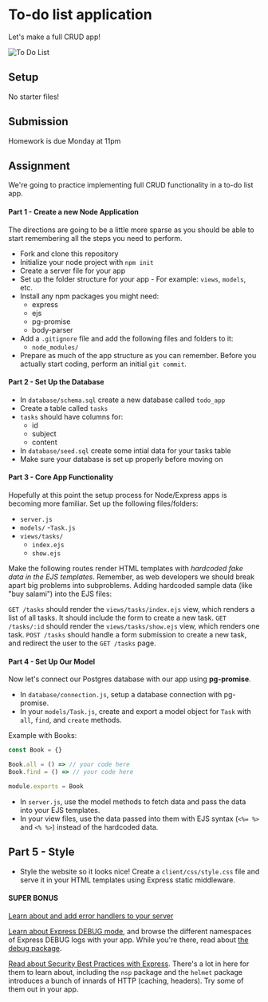 # To-do list application

Let's make a full CRUD app!

![To Do List](https://i.giphy.com/xTiTnuhyBF54B852nK.gif)

## Setup

No starter files!

## Submission

Homework is due Monday at 11pm

## Assignment

We're going to practice implementing full CRUD functionality in a to-do list app.

#### Part 1 - Create a new Node Application

The directions are going to be a little more sparse as you should be able to start remembering all the steps you need to perform.

* Fork and clone this repository
* Initialize your node project with `npm init`
* Create a server file for your app
* Set up the folder structure for your app - For example: `views`, `models`, etc.
* Install any npm packages you might need:
    - express
    - ejs
    - pg-promise
    - body-parser
* Add a `.gitignore` file and add the following files and folders to it:
    - `node_modules/`
* Prepare as much of the app structure as you can remember. Before you actually start coding, perform an initial `git commit`.

#### Part 2 - Set Up the Database

* In `database/schema.sql` create a new database called `todo_app`
* Create a table called `tasks`
* `tasks` should have columns for:
    - id
    - subject
    - content
* In `database/seed.sql` create some intial data for your tasks table
* Make sure your database is set up properly before moving on

#### Part 3 - Core App Functionality

Hopefully at this point the setup process for Node/Express apps is becoming more familiar. Set up the following files/folders:

* `server.js`
* `models/`
    -`Task.js`
* `views/tasks/`
    - `index.ejs`
    - `show.ejs`

Make the following routes render HTML templates with *hardcoded fake data in the EJS templates*. Remember, as web developers we should break apart big problems into subproblems. Adding hardcoded sample data (like "buy salami") into the EJS files:

`GET /tasks` should render the `views/tasks/index.ejs` view, which renders a list of all tasks. It should include the form to create a new task.
`GET /tasks/:id` should render the `views/tasks/show.ejs` view, which renders one task.
`POST /tasks` should handle a form submission to create a new task, and redirect the user to the `GET /tasks` page.

#### Part 4 - Set Up Our Model

Now let's connect our Postgres database with our app using **pg-promise**.

* In `database/connection.js`, setup a database connection with pg-promise.
* In your `models/Task.js`, create and export a model object for `Task` with `all`, `find`, and `create` methods.

Example with Books:

``` js
const Book = {}

Book.all = () => // your code here
Book.find = () => // your code here

module.exports = Book
```

* In `server.js`, use the model methods to fetch data and pass the data into your EJS templates.
* In your view files, use the data passed into them with EJS syntax (`<%= %>` and `<% %>`) instead of the hardcoded data.

## Part 5 - Style

- Style the website so it looks nice! Create a `client/css/style.css` file and serve it in your HTML templates using Express static middleware.

#### SUPER BONUS

[Learn about and add error handlers to your server](https://expressjs.com/en/guide/error-handling.html)

[Learn about Express DEBUG mode](https://expressjs.com/en/guide/debugging.html), and browse the different namespaces of Express DEBUG logs with your app. While you're there, read about [the debug package](https://www.npmjs.com/package/debug).

[Read about Security Best Practices with Express](https://expressjs.com/en/advanced/best-practice-security.html). There's a lot in here for them to learn about, including the `nsp` package and the `helmet` package introduces a bunch of innards of HTTP (caching, headers). Try some of them out in your app.
